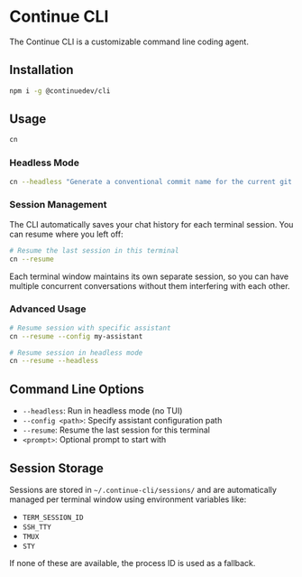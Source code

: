 # Continue CLI

The Continue CLI is a customizable command line coding agent.

## Installation

```bash
npm i -g @continuedev/cli
```

## Usage

```bash
cn
```

### Headless Mode

```bash
cn --headless "Generate a conventional commit name for the current git changes."
```

### Session Management

The CLI automatically saves your chat history for each terminal session. You can resume where you left off:

```bash
# Resume the last session in this terminal
cn --resume
```

Each terminal window maintains its own separate session, so you can have multiple concurrent conversations without them interfering with each other.

### Advanced Usage

```bash
# Resume session with specific assistant
cn --resume --config my-assistant

# Resume session in headless mode
cn --resume --headless
```

## Command Line Options

- `--headless`: Run in headless mode (no TUI)
- `--config <path>`: Specify assistant configuration path
- `--resume`: Resume the last session for this terminal
- `<prompt>`: Optional prompt to start with

## Session Storage

Sessions are stored in `~/.continue-cli/sessions/` and are automatically managed per terminal window using environment variables like:
- `TERM_SESSION_ID`
- `SSH_TTY` 
- `TMUX`
- `STY`

If none of these are available, the process ID is used as a fallback.
